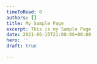 ```yaml
---
timeToRead: 0
authors: []
title: My Sample Page
excerpt: This is my Sample Page
date: 2021-06-15T21:00:00+00:00
hero: ''
draft: true

---
```

